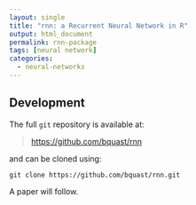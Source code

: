 ```yaml
---
layout: single
title: "rnn: a Recurrent Neural Network in R"
output: html_document
permalink: rnn-package
tags: [neural network]
categories:
  - neural-networks
---
```


## Development

The full `git` repository is available at:

> https://github.com/bquast/rnn

and can be cloned using:

```
git clone https://github.com/bquast/rnn.git
```

A paper will follow.
